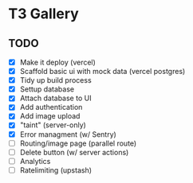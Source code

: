 # T3 Gallery

## TODO

- [x] Make it deploy (vercel)
- [x] Scaffold basic ui with mock data (vercel postgres)
- [x] Tidy up build process
- [x] Settup database
- [x] Attach database to UI
- [x] Add authentication
- [x] Add image upload
- [x] "taint" (server-only)
- [x] Error managment (w/ Sentry)
- [ ] Routing/image page (parallel route)
- [ ] Delete button (w/ server actions)
- [ ] Analytics
- [ ] Ratelimiting (upstash)
